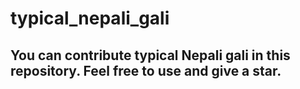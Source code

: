 # typical_nepali_gali
## You can contribute typical Nepali gali in this repository. Feel free to use and give a star.
